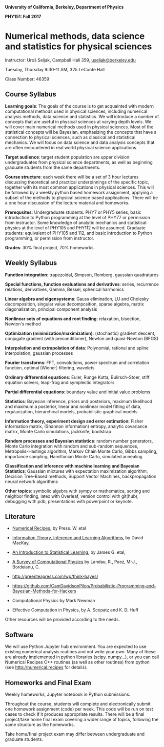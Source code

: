 **University of California, Berkeley, Department of Physics**

**PHY151: Fall 2017**

Numerical methods, data science and statistics for physical sciences
====================================================================

Instructor: Uro&#353; Seljak, Campbell Hall 359, useljak@berkeley.edu

Tuesday, Thursday 9:30-11 AM, 325 LeConte Hall

Class Number: 46359

Course Syllabus
---------------

**Learning goals**:
The goals of the course is to get acquainted with modern computational methods
used in physical sciences, including numerical analysis methods, data science and statistics. 
We will introduce a number of concepts that are useful in physical sciences at varying depth levels. We will cover main numerical methods used in physical sciences. Most of the statistical concepts will be Bayesian, 
emphasizing the concepts that have a connection to physical sciences, such as classical and statistical mechanics. We will focus on data science and data analysis concepts that are often encountered in real world physical science applications. 

**Target audience**:
target student population are upper division undergraduates from physical science departments, as well as beginning graduate students from the same departments.

**Course structure**:
each week there will be a set of 3 hour lectures discussing theoretical and practical underpinnings of the specific topic,
together with its most common applications in physical sciences. This will be followed by a weekly python based homework assignment,
applying a subset of the methods to physical science based applications. There will be a one hour discussion of the lecture material and homeworks.

**Prerequsites**:
Undergraduate students: PHY7 or PHY5 series, 
basic introduction to Python programming at the level of PHY77 or permission from instructor. 
Some knowledge of analytic mechanics and statistical physics at the level of PHY105 and PHY112 will be assumed. Graduate students: equivalent of PHY105 and 112, and basic introduction to Python programming, or permission from instructor. 

**Grades**: 30% final project, 70% homeworks.

Weekly Syllabus
---------------

**Function integration**: trapezoidal, Simpson, Romberg, gaussian quadratures

**Special functions, function evaluations and derivatives**: series, recurrence relations, derivatives, Gamma, Bessel, spherical harmonics

**Linear algebra and eigensystems**: Gauss elimination, LU and Cholesky decomposition, singular value decomposition, sparse algebra, matrix diagonalization, principal component analysis

**Nonlinear sets of equations and root finding**: relaxation, bisection, Newton's method

**Optimization (minimization/maximization)**: (stochastic) gradient descent, conjugate gradient (with 
preconditioner), Newton and quasi-Newton (BFGS)

**Interpolation and extrapolation of data**: Polynomial, rational and spline interpolation, gaussian processes

**Fourier transforms**: FFT, convolutions, power spectrum and correlation function, optimal (Wiener) filtering, wavelets

**Ordinary differential equations**: Euler, Runge Kutta, Bulirsch-Stoer, stiff equation solvers, leap-frog and symplectic integrators

**Partial differential equations**: boundary value and initial value problems

**Statistics**: Bayesian inference, priors and posteriors, maximum likelihood and maximum a posterior, linear and
nonlinear model fitting of data, regularization, hierarchical models, probabilistic graphical models

**Information theory, experiment design and error estimation**: Fisher information matrix, (Shannon information) entropy, 
analytic covariance matrix, Monte Carlo simulations, jackknife, bootstrap

**Random processes and Bayesian statistics**: random number generators, Monte Carlo integration with random and sub-random sequences,
Metropolis-Hastings algorithm, Markov Chain Monte Carlo, Gibbs sampling, importance sampling, Hamiltonian Monte Carlo, simulated annealing

**Classification and inference with machine learning and Bayesian Statistics**: Gaussian mixtures with expectation
maximization algorithm, Decision Tree-Based methods, Support Vector Machines, backpropagation neural network algorithms

**Other topics**: symbolic algebra with sympy or mathematica, sorting and neighbor finding, latex with Overleaf, version control with git(hub), debugging with pdb, presentations with powerpoint or keynote.

Literature
----------

- [Numerical Recipes](http://numerical.recipes), by Press. W. etal

- [Information Theory, Inference and Learning Algorithms](http://www.inference.phy.cam.ac.uk/mackay/itila/book.html), by David MacKay,

- [An Introduction to Statistical Learning](http://www-bcf.usc.edu/~gareth/ISL/ISLR%20Sixth%20Printing.pdf), by James G. etal, 

- [A Survey of Computational Physics](http://www.compadre.org/psrc/items/detail.cfm?ID=11578) by Landau, R., Paez, M-J., Bordeianu, C.

- <http://greenteapress.com/wp/think-bayes/>

- <https://github.com/CamDavidsonPilon/Probabilistic-Programming-and-Bayesian-Methods-for-Hackers>

- Computational Physics by Mark Newman

- Effective Computation in Physics, by A. Scopatz and K. D. Huff

[//]: # (THESE WERE COMMENTED OUT )

[//]: # (opinionated lectures in statistics by Press W., )

[//]: # (http://wpressutexas.net/coursewiki/index.php/OpinionatedLessons.org/ )

[//]: # (mathematicalmonk series of videos by Jeff Miller, https://www.youtube.com/user/mathematicalmonk/playlists?spfreload=10 )

[//]: # (Various other resources )

[//]: # (https://arxiv.org/pdf/1505.02965.pdf)

[//]: # (https://arxiv.org/abs/1701.02434)

Other resources will be provided according to the needs.

Software
--------

We will use Python Jupyter hub environment. You are expected to use existing numerical analysis routines and not write your own. Many of these are already
implemented in python libraries (scipy, numpy...), or you can call Numerical Recipes C++ routines (as well as other
routines) from python (see <http://numerical.recipes> for details). 

[//]: # (Routines that go with Landau's book are at)
[//]: # (http://www.science.oregonstate.edu/~landaur/Books/CPbook/Codes/PythonCodes/)

Homeworks and Final Exam
------------------------

Weekly homeworks, Jupyter notebook in Python submissions.

Throughout the course, students will complete and electronically submit one homework assignment (code) per week.
This code will be run on test cases to check if it produces appropriate results.
There will be a final project/take home final exam covering a wider range of topics, following the same structure as the homeworks.

Take home/final project exam may differ between undergraduate and graduate students.

